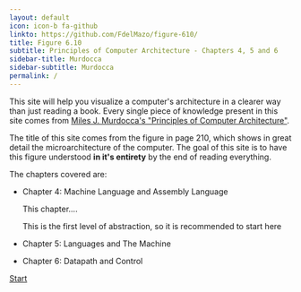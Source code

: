 ```yaml
---
layout: default
icon: icon-b fa-github
linkto: https://github.com/FdelMazo/figure-610/
title: Figure 6.10
subtitle: Principles of Computer Architecture - Chapters 4, 5 and 6
sidebar-title: Murdocca
sidebar-subtitle: Murdocca
permalink: /
---
```


This site will help you visualize a computer's architecture in a clearer way than just reading a book. Every single piece of knowledge present in this site comes from [Miles J. Murdocca's "Principles of Computer Architecture"](http://academicos.azc.uam.mx/oan/lac/Murdocca_en.pdf).

The title of this site comes from the figure in page 210, which shows in great detail the microarchitecture of the computer. The goal of this site is to have this figure understood __in it's entirety__ by the end of reading everything.

The chapters covered are:

* Chapter 4: Machine Language and Assembly Language
    
    This chapter....
    
    This is the first level of abstraction, so it is recommended to start here

* Chapter 5: Languages and The Machine

* Chapter 6: Datapath and Control

<footer>
  <a href="murdocca" class="button scrolly">Start</a>
</footer>